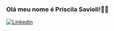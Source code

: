 ### Olá meu nome é Priscila Savioli!👩‍💻

[![Linkedin](https://img.shields.io/badge/LinkedIn-0077B5?style=for-the-badge&logo=linkedin&logoColor=white)](https://www.linkedin.com/in/priscila-savioli-784b5aa0/)
